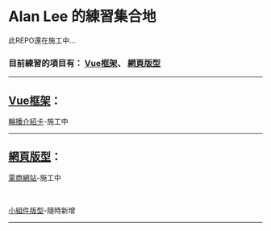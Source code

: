 <h1>Alan Lee 的練習集合地</h1>
<p>此REPO還在施工中...</p>
<h3>目前練習的項目有：
    <a href='https://github.com/boolenboom/Website-Practice/tree/Vue'>Vue框架</a>、
    <a href='https://github.com/boolenboom/Website-Practice/tree/Web-Typography'>網頁版型</a>
</h3>
<hr/>
<h2><a href='https://github.com/boolenboom/Website-Practice/tree/Vue'>Vue框架</a>：</h2>
<p><a href='https://github.com/boolenboom/Website-Practice/tree/Vue/Card-Slider'>輪播介紹卡</a>-施工中</p>
<hr/>
<h2><a href='https://github.com/boolenboom/Website-Practice/tree/Web-Typography'>網頁版型</a>：</h2>
<p><a href='https://github.com/boolenboom/Website-Practice/tree/Web-Typography/eCommerceWebsite'>電商網站</a>-施工中</p>
<br/>
<p><a href='https://github.com/boolenboom/Website-Practice/tree/Web-Typography/SimpleLayout'>小組件版型</a>-隨時新增</p>
<hr/>
